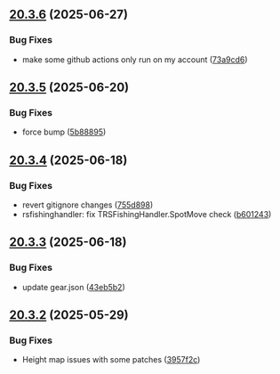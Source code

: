 ## [20.3.6](https://github.com/Torwent/WaspLib/compare/v20.3.5...v20.3.6) (2025-06-27)


### Bug Fixes

* make some github actions only run on my account ([73a9cd6](https://github.com/Torwent/WaspLib/commit/73a9cd69b774dbb8acc7835ac767059d25d98438))



## [20.3.5](https://github.com/Torwent/WaspLib/compare/v20.3.4...v20.3.5) (2025-06-20)


### Bug Fixes

* force bump ([5b88895](https://github.com/Torwent/WaspLib/commit/5b88895e2ef6fadf861bb631feac03949a7b9f29))



## [20.3.4](https://github.com/Torwent/WaspLib/compare/v20.3.3...v20.3.4) (2025-06-18)


### Bug Fixes

* revert gitignore changes ([755d898](https://github.com/Torwent/WaspLib/commit/755d89830a0127322692c9e5d921b5d53f76f62a))
* rsfishinghandler: fix TRSFishingHandler.SpotMove check ([b601243](https://github.com/Torwent/WaspLib/commit/b6012432064baa1e8516d24c1f27d02c2182cecf))



## [20.3.3](https://github.com/Torwent/WaspLib/compare/v20.3.2...v20.3.3) (2025-06-18)


### Bug Fixes

* update gear.json ([43eb5b2](https://github.com/Torwent/WaspLib/commit/43eb5b2fe16f52ac1dbaec640bc3e3689eeee7b4))



## [20.3.2](https://github.com/Torwent/WaspLib/compare/v20.3.1...v20.3.2) (2025-05-29)


### Bug Fixes

* Height map issues with some patches ([3957f2c](https://github.com/Torwent/WaspLib/commit/3957f2c14e8f6793d379b2381720e2139093925a))




